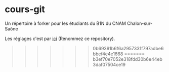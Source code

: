 # cours-git
Un répertoire à forker pour les étudiants du B1N du CNAM Chalon-sur-Saône

Les réglages c'est par <a href="https://github.com/pixelman71100/cours-git/settings">ici</a> (Renommez ce repository).
>>>>>>> 0b69391b6f6a2957331f797adbe6bbef4e4e1668
=======
>>>>>>> b3ef70e7052e318fdd30b6e44eb3daf07504ce19
